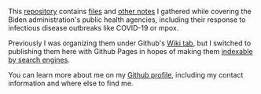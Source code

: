 This [repository](https://github.com/tinalexander/notes-by-alexander-tin) contains [files](https://github.com/tinalexander/notes-by-alexander-tin/tree/main/attachments) and [other notes](https://github.com/tinalexander/notes-by-alexander-tin/tree/main/pages) I gathered while covering the Biden administration's public health agencies, including their response to infectious disease outbreaks like COVID-19 or mpox. 

Previously I was organizing them under Github's [Wiki tab](https://github.com/tinalexander/notes/wiki/About-these-notes), but I switched to publishing them here with Github Pages in hopes of making them [indexable by search engines](https://docs.github.com/en/communities/documenting-your-project-with-wikis/about-wikis#:~:text=Note%3A%20Search,a%20public%20repository.).

You can learn more about me on my [Github profile](https://github.com/tinalexander), including my contact information and where else to find me.
